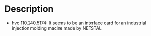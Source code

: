 # Description
- hvc 110.240.5174: It seems to be an interface card for an industrial injection molding macine made by NETSTAL

